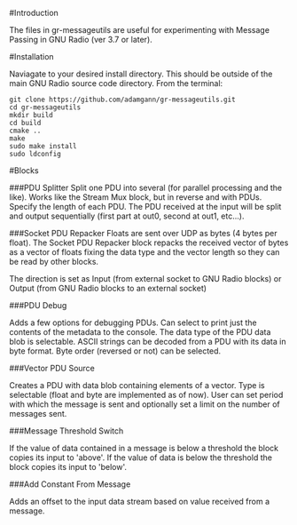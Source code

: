 #Introduction

The files in gr-messageutils are useful for experimenting with Message Passing in 
GNU Radio (ver 3.7 or later).


#Installation

Naviagate to your desired install directory. This should be outside of the main
GNU Radio source code directory. From the terminal: 

  	git clone https://github.com/adamgann/gr-messageutils.git
  	cd gr-messageutils
  	mkdir build
  	cd build
  	cmake ..
  	make
  	sudo make install
  	sudo ldconfig



#Blocks

###PDU Splitter
Split one PDU into several (for parallel processing and the like). Works like the Stream Mux block, but in reverse and with PDUs. 
Specify the length of each PDU. The PDU received at the input will be split and output sequentially (first part at out0, second at out1, etc...).


###Socket PDU Repacker
Floats are sent over UDP as bytes (4 bytes per float). The Socket PDU Repacker block repacks the received vector of bytes
as a vector of floats fixing the data type and the vector length so they can be read by other blocks. 

The direction is set as Input (from external socket to GNU Radio blocks) or Output (from GNU Radio blocks to 
an external socket)


###PDU Debug

Adds a few options for debugging PDUs. Can select to print just the contents of the
metadata to the console. The data type of the PDU data blob is selectable. ASCII strings can be decoded from a PDU with its data in byte format. Byte order (reversed or not) can be selected. 


###Vector PDU Source

Creates a PDU with data blob containing elements of a vector. Type is selectable (float and byte 
are implemented as of now). User can set period with which the message is sent and optionally set a limit
on the number of messages sent.


###Message Threshold Switch

If the value of data contained in a message is below a threshold the block copies its input to 
'above'. If the value of data is below the threshold the block copies its input to 'below'.


###Add Constant From Message

Adds an offset to the input data stream based on value received from a message. 

